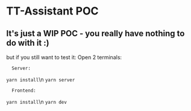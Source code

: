 # TT-Assistant POC

## It's just a WIP POC - you really have nothing to do with it :)

but if you still want to test it:
Open 2 terminals:

```
  Server:
```

`yarn install`\n
`yarn server`

```
  Frontend:
```

`yarn install`\n
`yarn dev`

